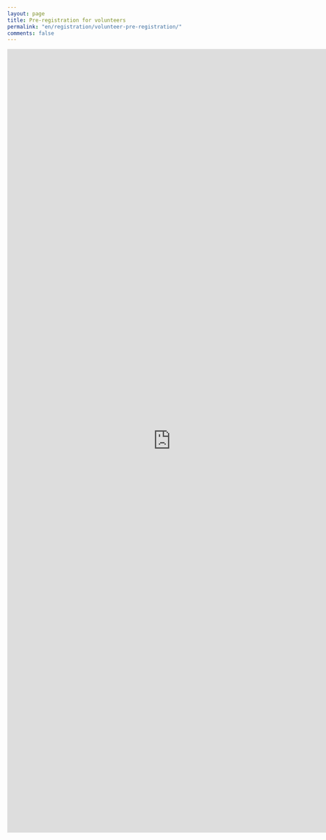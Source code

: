 ```yaml
---
layout: page
title: Pre-registration for volunteers
permalink: "en/registration/volunteer-pre-registration/"
comments: false
---
```


<iframe src="https://docs.google.com/forms/d/e/1FAIpQLSdYBwrntfurwnXc3Hpvei3mkIbdr1im9Wm34A93h0EPpXRzwA/viewform?embedded=true" width="750" height="1800" frameborder="0" marginheight="0" marginwidth="0">Loading…</iframe>